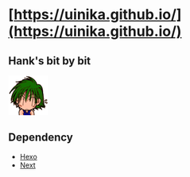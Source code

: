 # [https://uinika.github.io/](https://uinika.github.io/)

## Hank's bit by bit

![](themes/next/source/images/hank.gif) 

## Dependency
* [Hexo](https://hexo.io/)
* [Next](http://theme-next.iissnan.com/)